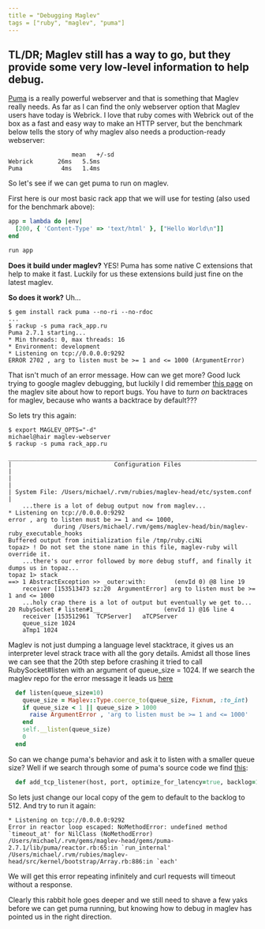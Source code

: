 ```yaml
---
title = "Debugging Maglev"
tags = ["ruby", "maglev", "puma"]
---
```


## TL/DR; Maglev still has a way to go, but they provide some very low-level information to help debug.

[Puma](http://puma.io/) is a really powerful webserver and that is something that Maglev really needs. As far as I can find the only webserver option that Maglev users have today is Webrick. I love that ruby comes with Webrick out of the box as a fast and easy way to make an HTTP server, but the benchmark below tells the story of why maglev also needs a production-ready webserver:

<!--more-->

```text Ruby 2.1.0 hello world rack app benchmark, 1000 requests, 10 at a time
                  mean   +/-sd
Webrick       26ms   5.5ms
Puma           4ms   1.4ms
```

So let's see if we can get puma to run on maglev.

First here is our most basic rack app that we will use for testing (also used for the benchmark above):

```ruby hello world rack app
app = lambda do |env| 
  [200, { 'Content-Type' => 'text/html' }, ["Hello World\n"]]
end 

run app
```

**Does it build under maglev?** YES! Puma has some native C extensions that help to make it fast. Luckily for us these extensions build just fine on the latest maglev.

**So does it work?** Uh...

```text maglev rackup with puma
$ gem install rack puma --no-ri --no-rdoc
...
$ rackup -s puma rack_app.ru
Puma 2.7.1 starting...
* Min threads: 0, max threads: 16
* Environment: development
* Listening on tcp://0.0.0.0:9292
ERROR 2702 , arg to listen must be >= 1 and <= 1000 (ArgumentError)
```

That isn't much of an error message. How can we get more? Good luck trying to google maglev debugging, but luckily I did remember [this page](http://maglev.github.io/docs/issue_tracking.html#stack_traces) on the maglev site about how to report bugs. You have to _turn on_ backtraces for maglev, because who wants a backtrace by default???

So lets try this again:

```text maglev rack with puma + backtraces
$ export MAGLEV_OPTS="-d"
michael@hair maglev-webserver
$ rackup -s puma rack_app.ru
 _____________________________________________________________________________
|                             Configuration Files                             |
|                                                                             |
| System File: /Users/michael/.rvm/rubies/maglev-head/etc/system.conf         |
    ...there is a lot of debug output now from maglev...
* Listening on tcp://0.0.0.0:9292
error , arg to listen must be >= 1 and <= 1000,
             during /Users/michael/.rvm/gems/maglev-head/bin/maglev-ruby_executable_hooks
Buffered output from initialization file /tmp/ruby.ciNi
topaz> ! Do not set the stone name in this file, maglev-ruby will override it.
    ...there's our error followed by more debug stuff, and finally it dumps us in topaz...
topaz 1> stack
==> 1 AbstractException >> _outer:with:        (envId 0) @8 line 19
    receiver [153513473 sz:20  ArgumentError] arg to listen must be >= 1 and <= 1000
    ...holy crap there is a lot of output but eventually we get to...
20 RubySocket # listen#1__                  (envId 1) @16 line 4
    receiver [153512961  TCPServer]   aTCPServer
    queue_size 1024
    aTmp1 1024
```

Maglev is not just dumping a language level stacktrace, it gives us an interpreter level strack trace with all the gory details. Amidst all those lines we can see that the 20th step before crashing it tried to call RubySocket#listen with an argument of queue_size = 1024. If we search the maglev repo for the error message it leads us [here](https://github.com/MagLev/maglev/blob/75bb360ac79c014c9ada02d47f2bb240186c6f92/src/kernel/bootstrap/Socket.rb#L361)

```ruby src/kernel/bootstrap/Socket.rb
  def listen(queue_size=10)
    queue_size = Maglev::Type.coerce_to(queue_size, Fixnum, :to_int)
    if queue_size < 1 || queue_size > 1000
      raise ArgumentError , 'arg to listen must be >= 1 and <= 1000'
    end
    self.__listen(queue_size)
    0
  end
```

So can we change puma's behavior and ask it to listen with a smaller queue size? Well if we search through some of puma's source code we find [this](https://github.com/puma/puma/blob/4b866671dd2c604a4138f9b34e14fd98948ed52c/lib/puma/binder.rb#L193):

```ruby lib/puma/binder.rb
  def add_tcp_listener(host, port, optimize_for_latency=true, backlog=1024)
```

So lets just change our local copy of the gem to default to the backlog to 512. And try to run it again:

```text maglev rack with puma (backlog=512) + backtraces
* Listening on tcp://0.0.0.0:9292
Error in reactor loop escaped: NoMethodError: undefined method `timeout_at' for NilClass (NoMethodError)
/Users/michael/.rvm/gems/maglev-head/gems/puma-2.7.1/lib/puma/reactor.rb:65:in `run_internal'
/Users/michael/.rvm/rubies/maglev-head/src/kernel/bootstrap/Array.rb:886:in `each'
```

We will get this error repeating infinitely and curl requests will timeout without a response.

Clearly this rabbit hole goes deeper and we still need to shave a few yaks before we can get puma running, but knowing how to debug in maglev has pointed us in the right direction.
